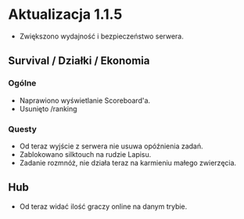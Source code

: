 # Aktualizacja 1.1.5

* Zwiększono wydajność i bezpieczeństwo serwera.

## Survival / Działki / Ekonomia

### Ogólne

* Naprawiono wyświetlanie Scoreboard'a.
* Usunięto /ranking

### Questy

* Od teraz wyjście z serwera nie usuwa opóźnienia zadań.
* Zablokowano silktouch na rudzie Lapisu.
* Zadanie rozmnóż, nie działa teraz na karmieniu małego zwierzęcia.

## Hub

* Od teraz widać ilość graczy online na danym trybie.